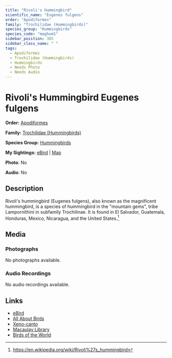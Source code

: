 ```yaml
---
title: "Rivoli's Hummingbird"
scientific_name: "Eugenes fulgens"
order: "Apodiformes"
family: "Trochilidae (Hummingbirds)"
species_group: "Hummingbirds"
species_code: "maghum1"
sidebar_position: 305
sidebar_class_name: " "
tags: 
  - Apodiformes
  - Trochilidae (Hummingbirds)
  - Hummingbirds
  - Needs Photo
  - Needs Audio
---
```


# Rivoli's Hummingbird <span className='sci_name'>Eugenes fulgens</span>

**Order:** [Apodiformes](/tags/apodiformes)

**Family:** [Trochilidae (Hummingbirds)](/tags/trochilidae-hummingbirds)

**Species Group:** [Hummingbirds](/tags/hummingbirds)

**My Sightings:** [eBird](https://ebird.org/lifelist?r=world&time=life&spp=maghum1) | [Map](/map?species_code=maghum1)

**Photo**: No 

**Audio**: No

## Description
Rivoli's hummingbird (Eugenes fulgens), also known as the magnificent hummingbird, is a species of hummingbird in the "mountain gems", tribe Lampornithini in subfamily Trochilinae. It is found in El Salvador, Guatemala, Honduras, Mexico, Nicaragua, and the United States.[^1]

[^1]: https://en.wikipedia.org/wiki/Rivoli%27s_hummingbird

## Media
### Photographs
No photographs available.

### Audio Recordings
No audio recordings available.

## Links
* [eBird](https://ebird.org/species/maghum1) 
* [All About Birds](https://www.allaboutbirds.org/guide/maghum1) 
* [Xeno-canto](https://www.xeno-canto.org/species/eugenes-fulgens) 
* [Macaulay Library](https://search.macaulaylibrary.org/catalog?taxonCode=maghum1&sort=rating_rank_desc)
* [Birds of the World](https://birdsoftheworld.org/bow/species/maghum1)
